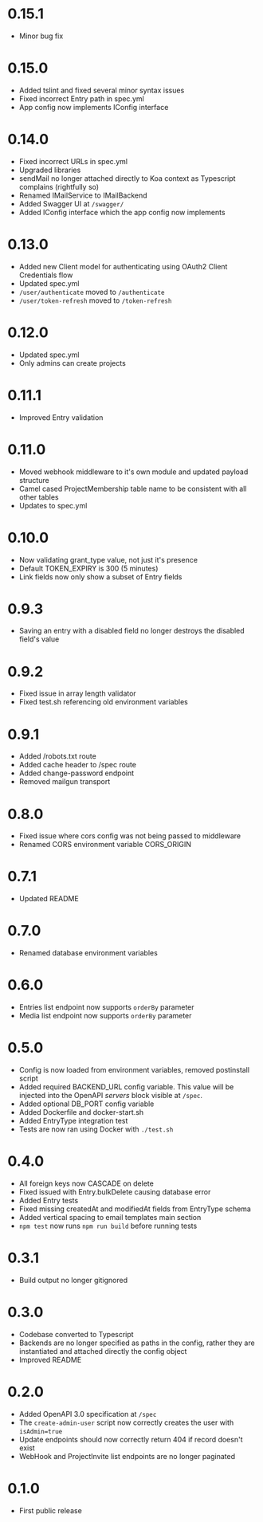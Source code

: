 # 0.15.1
* Minor bug fix

# 0.15.0
* Added tslint and fixed several minor syntax issues
* Fixed incorrect Entry path in spec.yml
* App config now implements IConfig interface

# 0.14.0
* Fixed incorrect URLs in spec.yml
* Upgraded libraries
* sendMail no longer attached directly to Koa context as Typescript complains (rightfully so)
* Renamed IMailService to IMailBackend
* Added Swagger UI at `/swagger/`
* Added IConfig interface which the app config now implements

# 0.13.0
* Added new Client model for authenticating using OAuth2 Client Credentials flow
* Updated spec.yml
* `/user/authenticate` moved to `/authenticate`
* `/user/token-refresh` moved to `/token-refresh`

# 0.12.0
* Updated spec.yml
* Only admins can create projects

# 0.11.1
* Improved Entry validation

# 0.11.0
* Moved webhook middleware to it's own module and updated payload structure
* Camel cased ProjectMembership table name to be consistent with all other tables
* Updates to spec.yml

# 0.10.0
* Now validating grant_type value, not just it's presence
* Default TOKEN_EXPIRY is 300 (5 minutes)
* Link fields now only show a subset of Entry fields

# 0.9.3
* Saving an entry with a disabled field no longer destroys the disabled field's value

# 0.9.2
* Fixed issue in array length validator
* Fixed test.sh referencing old environment variables

# 0.9.1
* Added /robots.txt route
* Added cache header to /spec route
* Added change-password endpoint
* Removed mailgun transport

# 0.8.0
* Fixed issue where cors config was not being passed to middleware
* Renamed CORS environment variable CORS_ORIGIN

# 0.7.1
* Updated README

# 0.7.0
* Renamed database environment variables

# 0.6.0
* Entries list endpoint now supports `orderBy` parameter
* Media list endpoint now supports `orderBy` parameter

# 0.5.0
* Config is now loaded from environment variables, removed postinstall script
* Added required BACKEND_URL config variable. This value will be injected into the OpenAPI _servers_ block visible at `/spec`.
* Added optional DB_PORT config variable
* Added Dockerfile and docker-start.sh
* Added EntryType integration test
* Tests are now ran using Docker with `./test.sh`

# 0.4.0
* All foreign keys now CASCADE on delete
* Fixed issued with Entry.bulkDelete causing database error
* Added Entry tests
* Fixed missing createdAt and modifiedAt fields from EntryType schema
* Added vertical spacing to email templates main section
* `npm test` now runs `npm run build` before running tests

# 0.3.1
* Build output no longer gitignored

# 0.3.0
* Codebase converted to Typescript
* Backends are no longer specified as paths in the config, rather they
are instantiated and attached directly the config object
* Improved README

# 0.2.0
* Added OpenAPI 3.0 specification at `/spec`
* The `create-admin-user` script now correctly creates the user with `isAdmin=true`
* Update endpoints should now correctly return 404 if record doesn't exist
* WebHook and ProjectInvite list endpoints are no longer paginated

# 0.1.0
* First public release
